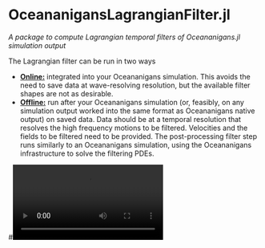 # OceananigansLagrangianFilter.jl

*A package to compute Lagrangian temporal filters of Oceananigans.jl simulation output*

The Lagrangian filter can be run in two ways

- [**Online:**](@ref "Online filtering implementation") integrated into your Oceananigans simulation. This avoids the need to save data at wave-resolving resolution, but the available filter shapes are not as desirable. 
- [**Offline:**](@ref "Offline filtering implementation") run after your Oceananigans simulation (or, feasibly, on any simulation output worked into the same format as Oceananigans native output) on saved data. Data should be at a temporal resolution that resolves the high frequency motions to be filtered. Velocities and the fields to be filtered need to be provided. The post-processing filter step runs similarly to an Oceananigans simulation, using the Oceananigans infrastructure to solve the filtering PDEs. 


#![](./literated/geostrophic_adjustment_filtered_tracer_movie_offline.mp4)

